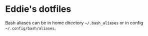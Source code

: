 # Eddie's dotfiles
Bash aliases can be in home directory `~/.bash_aliases` or in config `~/.config/bash/aliases`.
